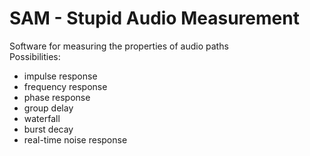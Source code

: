 # SAM - Stupid Audio Measurement
Software for measuring the properties of audio paths
<br>
Possibilities:
* impulse response
* frequency response
* phase response
* group delay
* waterfall
* burst decay
* real-time noise response